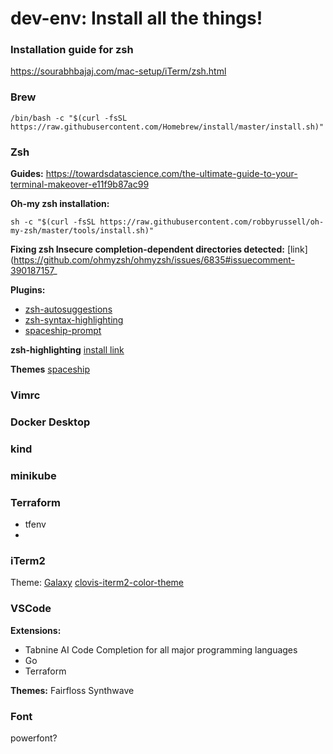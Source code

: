 # dev-env: Install all the things!

### Installation guide for zsh
https://sourabhbajaj.com/mac-setup/iTerm/zsh.html

### Brew

```/bin/bash -c "$(curl -fsSL https://raw.githubusercontent.com/Homebrew/install/master/install.sh)"```

### Zsh

**Guides:**
https://towardsdatascience.com/the-ultimate-guide-to-your-terminal-makeover-e11f9b87ac99

**Oh-my zsh installation:**

```sh -c "$(curl -fsSL https://raw.githubusercontent.com/robbyrussell/oh-my-zsh/master/tools/install.sh)"```

**Fixing zsh Insecure completion-dependent directories detected:**
[link](https://github.com/ohmyzsh/ohmyzsh/issues/6835#issuecomment-390187157_

**Plugins:**
- [zsh-autosuggestions](https://github.com/zsh-users/zsh-autosuggestions)
- [zsh-syntax-highlighting](https://github.com/zsh-users/zsh-syntax-highlighting)
- [spaceship-prompt](https://github.com/spaceship-prompt/spaceship-prompt)

**zsh-highlighting**
[install link](https://github.com/zsh-users/zsh-syntax-highlighting/blob/master/INSTALL.md)

**Themes**
[spaceship](https://github.com/pascaldevink/spaceship-zsh-theme)

 
### Vimrc 

### Docker Desktop

### kind

### minikube

### Terraform
- tfenv
- 

### iTerm2

Theme:
[Galaxy](https://github.com/jglovier/galaxy-theme-iterm)
[clovis-iterm2-color-theme](https://gist.github.com/Leenie/fd1888924a79a3546936690adf789b20)

### VSCode
**Extensions:**
- Tabnine AI Code Completion for all major programming languages
- Go
- Terraform

**Themes:**
Fairfloss
Synthwave


### Font
powerfont? 
